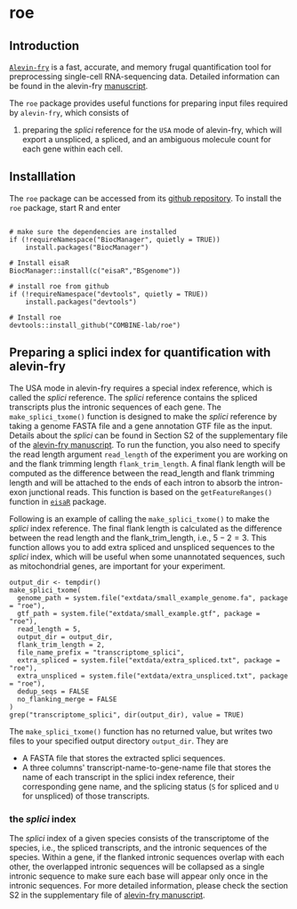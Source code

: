 # roe
## Introduction

[`Alevin-fry`](https://github.com/COMBINE-lab/alevin-fry) is a fast, accurate, and memory frugal quantification tool for preprocessing single-cell RNA-sequencing data. Detailed information can be found in the alevin-fry [manuscript](https://www.nature.com/articles/s41592-022-01408-3).

The `roe` package provides useful functions for preparing input files required by `alevin-fry`, which consists of

1. preparing the *splici* reference for the `USA` mode of alevin-fry, which will export a unspliced, a spliced, and an ambiguous molecule count for each gene within each cell.

## Installlation
The `roe` package can be accessed from its [github repository](https://github.com/COMBINE-lab/roe). To install the `roe` package, start R and enter

```{r install_roe, eval=FALSE}

# make sure the dependencies are installed
if (!requireNamespace("BiocManager", quietly = TRUE))
    install.packages("BiocManager")

# Install eisaR
BiocManager::install(c("eisaR","BSgenome"))

# install roe from github
if (!requireNamespace("devtools", quietly = TRUE))
    install.packages("devtools")

# Install roe
devtools::install_github("COMBINE-lab/roe")
```


## Preparing a splici index for quantification with alevin-fry

The USA mode in alevin-fry requires a special index reference, which is called the *splici* reference. The *splici* reference contains the spliced transcripts plus the intronic sequences of each gene. The `make_splici_txome()` function is designed to make the *splici* reference by taking a genome FASTA file and a gene annotation GTF file as the input. Details about the *splici* can be found in Section S2 of the supplementary file of the [alevin-fry manuscript](https://www.nature.com/articles/s41592-022-01408-3). To run the function, you also need to specify the read length argument `read_length` of the experiment you are working on and the flank trimming length `flank_trim_length`. A final flank length will be computed as the difference between the read_length and flank trimming length and will be attached to the ends of each intron to absorb the intron-exon junctional reads. This function is based on the `getFeatureRanges()` function in [`eisaR`](https://github.com/fmicompbio/eisaR) package.

Following is an example of calling the `make_splici_txome()` to make the *splici* index reference. The final flank length is calculated as the difference between the read length and the flank_trim_length, i.e., $5-2=3$. This function allows you to add extra spliced and unspliced sequences to the *splici* index, which will be useful when some unannotated sequences, such as mitochondrial genes, are important for your experiment. 

```{r}
output_dir <- tempdir()
make_splici_txome(
  genome_path = system.file("extdata/small_example_genome.fa", package = "roe"),
  gtf_path = system.file("extdata/small_example.gtf", package = "roe"),
  read_length = 5,
  output_dir = output_dir,
  flank_trim_length = 2,
  file_name_prefix = "transcriptome_splici",
  extra_spliced = system.file("extdata/extra_spliced.txt", package = "roe"),
  extra_unspliced = system.file("extdata/extra_unspliced.txt", package = "roe"),
  dedup_seqs = FALSE
  no_flanking_merge = FALSE
)
grep("transcriptome_splici", dir(output_dir), value = TRUE)
```

The `make_splici_txome()` function has no returned value, but writes two files to your specified output directory `output_dir`. They are 
- A FASTA file that stores the extracted splici sequences.
- A three columns' transcript-name-to-gene-name file that stores the name of each transcript in the splici index reference, their corresponding gene name, and the splicing status (`S` for spliced and `U` for unspliced) of those transcripts.

### the *splici* index

The *splici* index of a given species consists of the transcriptome of the species, i.e., the spliced transcripts, and the intronic sequences of the species. Within a gene, if the flanked intronic sequences overlap with each other, the overlapped intronic sequences will be collapsed as a single intronic sequence to make sure each base will appear only once in the intronic sequences. For more detailed information, please check the section S2 in the supplementary file of [alevin-fry manuscript](https://www.nature.com/articles/s41592-022-01408-3).





